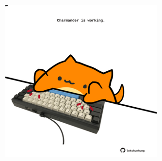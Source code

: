 <!-- built at 20/12/2021, 13:15:10 UTC -->
<p align="center">
  <img width="500" height="500" src="./ReadmeImage.svg">
</p>
